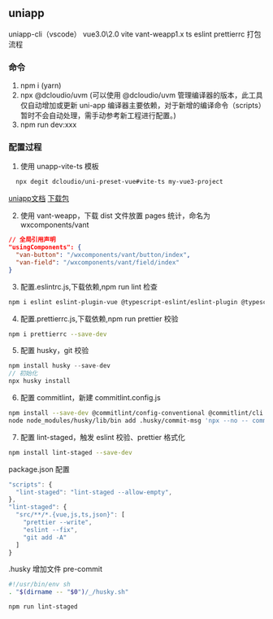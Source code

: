 <!--
 * @Author: ZtrainWilliams ztrain1224@163.com
 * @Date: 2022-11-21 14:37:30
 * @Description:
-->

## uniapp

uniapp-cli（vscode） vue3.0\2.0 vite vant-weapp1.x ts eslint prettierrc 打包流程

### 命令

1. npm i (yarn)
2. npx @dcloudio/uvm (可以使用 @dcloudio/uvm 管理编译器的版本，此工具仅自动增加或更新 uni-app 编译器主要依赖，对于新增的编译命令（scripts）暂时不会自动处理，需手动参考新工程进行配置。)
3. npm run dev:xxx

### 配置过程

1. 使用 unapp-vite-ts 模板

```bash
  npx degit dcloudio/uni-preset-vue#vite-ts my-vue3-project
```
[uniapp文档](https://uniapp.dcloud.net.cn/quickstart-cli.html)
[下载包](https://gitee.com/dcloud/uni-preset-vue/repository/archive/vite-ts.zip)


2. 使用 vant-weapp，下载 dist 文件放置 pages 统计，命名为 wxcomponents/vant

```json
// 全局引用声明
"usingComponents": {
  "van-button": "/wxcomponents/vant/button/index",
  "van-field": "/wxcomponents/vant/field/index"
}
```

3. 配置.eslintrc.js,下载依赖,npm run lint 检查

```bash
npm i eslint eslint-plugin-vue @typescript-eslint/eslint-plugin @typescript-eslint/parser --save-dev
```

4. 配置.prettierrc.js,下载依赖,npm run prettier 校验

```bash
npm i prettierrc --save-dev
```

5. 配置 husky，git 校验

```javascript
npm install husky --save-dev
// 初始化
npx husky install
```

6. 配置 commitlint，新建 commitlint.config.js

```bash
npm install --save-dev @commitlint/config-conventional @commitlint/cli
node node_modules/husky/lib/bin add .husky/commit-msg 'npx --no -- commitlint --edit "$1"'
```

7. 配置 lint-staged，触发 eslint 校验、prettier 格式化

```bash
npm install lint-staged --save-dev
```

package.json 配置

```javascript
"scripts": {
  "lint-staged": "lint-staged --allow-empty",
},
"lint-staged": {
  "src/**/*.{vue,js,ts,json}": [
    "prettier --write",
    "eslint --fix",
    "git add -A"
  ]
}
```

.husky 增加文件 pre-commit

```bash
#!/usr/bin/env sh
. "$(dirname -- "$0")/_/husky.sh"

npm run lint-staged
```

